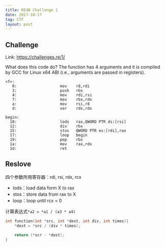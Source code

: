 ```yaml
---
title: RE4B Challenge 1
date: 2017-10-17
tag: CTF
layout: post
---
```


## Challenge

Link: <https://challenges.re/1/>

What does this code do? The function has 4 arguments and it is compiled by GCC for Linux x64 ABI (i.e., arguments are passed in registers).

```
<f>:
   0:                   mov    r8,rdi
   3:                   push   rbx
   4:                   mov    rdi,rsi
   7:                   mov    rbx,rdx
   a:                   mov    rsi,r8
   d:                   xor    rdx,rdx

begin:
  10:                   lods   rax,QWORD PTR ds:[rsi]
  12:                   div    rbx
  15:                   stos   QWORD PTR es:[rdi],rax
  17:                   loop   begin
  19:                   pop    rbx
  1a:                   mov    rax,rdx
  1d:                   ret
```

## Reslove

四个参数所用寄存器：rdi, rsi, rdx, rcx

* lods：load data form X to rax
* stos：store data from rax to X
* loop：loop until rcx = 0

计算表达式`*a2 = *a1 / (a3 * a4)`

``` c
int function(int *src, int *dest, int div, int times){
    *dest = *src / (div * times);

    return (*scr - *dest);
}
```

